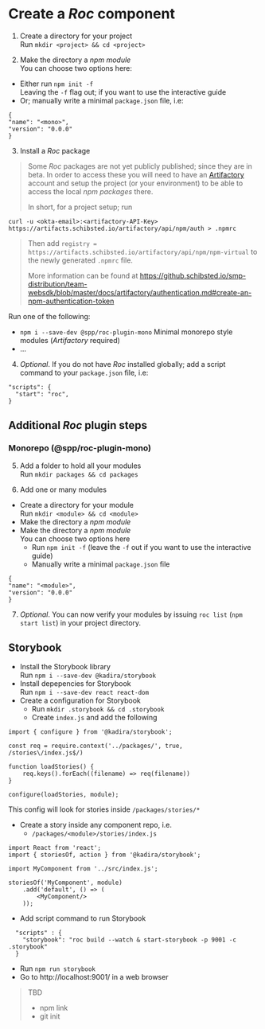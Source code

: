 
# Create a _Roc_ component

1. Create a directory for your project  
  Run `mkdir <project> && cd <project>`

2. Make the directory a _npm module_  
  You can choose two options here:
  - Either run `npm init -f`  
    Leaving the `-f` flag out; if you want to use the interactive guide
  - Or; manually write a minimal `package.json` file, i.e:
  ```
{
  "name": "<mono>",
  "version": "0.0.0"
}
```

3. Install a _Roc_ package  
  > Some _Roc_ packages are not yet publicly published; since they are in beta. In order to access
  > these you will need to have an [Artifactory](https://artifacts.schibsted.io/) account and setup
  > the project (or your environment) to be able to access the local _npm packages_ there.
  >
  > In short, for a project setup; run
  ```
curl -u <okta-email>:<artifactory-API-Key> https://artifacts.schibsted.io/artifactory/api/npm/auth > .npmrc
  ```
  > Then add `registry = https://artifacts.schibsted.io/artifactory/api/npm/npm-virtual` to the newly generated `.npmrc` file.
  >
  > More information can be found at https://github.schibsted.io/smp-distribution/team-websdk/blob/master/docs/artifactory/authentication.md#create-an-npm-authentication-token

  Run one of the following:

  - `npm i --save-dev @spp/roc-plugin-mono`
    Minimal monorepo style modules (_Artifactory_ required)
  - ...

4. _Optional_. If you do not have _Roc_ installed globally; add a script command to your `package.json` file, i.e:
  ```
  "scripts": {
    "start": "roc",
  }
```

## Additional _Roc_ plugin steps 

### Monorepo (@spp/roc-plugin-mono)

5. Add a folder to hold all your modules  
  Run `mkdir packages && cd packages`

6. Add one or many modules  
  - Create a directory for your module  
    Run `mkdir <module> && cd <module>`
  - Make the directory a _npm module_  
  - Make the directory a _npm module_  
    You can choose two options here
    - Run `npm init -f` (leave the `-f` out if you want to use the interactive guide)
    - Manually write a minimal `package.json` file
  ```
{
  "name": "<module>",
  "version": "0.0.0"
}
```

7. _Optional_. You can now verify your modules by issuing `roc list` (`npm start list`) in your project directory.

## Storybook

- Install the Storybook library  
  Run `npm i --save-dev @kadira/storybook`
- Install depepencies for Storybook  
  Run `npm i --save-dev react react-dom`
- Create a configuration for Storybook  
  - Run `mkdir .storybook && cd .storybook`
  - Create `index.js` and add the following
```
import { configure } from '@kadira/storybook';

const req = require.context('../packages/', true, /stories\/index.js$/)

function loadStories() {
    req.keys().forEach((filename) => req(filename))
}

configure(loadStories, module);
```
  This config will look for stories inside `/packages/stories/*`
- Create a story inside any component repo, i.e.  
  - `/packages/<module>/stories/index.js`
```
import React from 'react';
import { storiesOf, action } from '@kadira/storybook';

import MyComponent from '../src/index.js';

storiesOf('MyComponent', module)
    .add('default', () => (
        <MyComponent/>
    ));
```
- Add script command to run Storybook
```
  "scripts" : {
    "storybook": "roc build --watch & start-storybook -p 9001 -c .storybook"
  }
```
- Run `npm run storybook`
- Go to http://localhost:9001/ in a web browser

> TBD
>
> - npm link
> - git init

